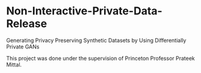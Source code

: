 # Non-Interactive-Private-Data-Release
Generating Privacy Preserving Synthetic Datasets by Using Differentially Private GANs

This project was done under the supervision of Princeton Professor Prateek Mittal.

